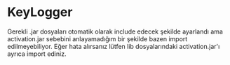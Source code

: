 # KeyLogger

Gerekli .jar dosyaları otomatik olarak include edecek şekilde ayarlandı ama activation.jar sebebini anlayamadığım bir şekilde bazen import edilmeyebiliyor.
Eğer hata alırsanız lütfen lib dosyalarındaki activation.jar'ı ayrıca import ediniz.

